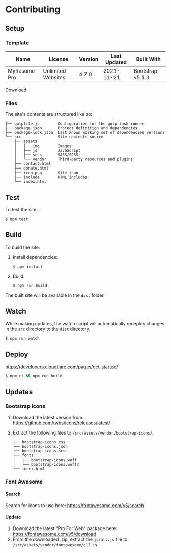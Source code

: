 # Contributing

## Setup

### Template

| Name         | License            | Version | Last Updated | Built With       |
| ------------ | ------------------ | ------- | ------------ | ---------------- |
| MyResume Pro | Unlimited Websites | 4.7.0   | 2021-11-21   | Bootstrap v5.1.3 |

[Download](https://bootstrapmade.com/members/)

### Files

The site's contents are structured like so:

```
├── gulpfile.js        Configuration for the gulp task runner
├── package.json       Project definition and dependencies
├── package-lock.json  Last known working set of dependencies versions
└── src                Site contents source
    ├── assets
    │   ├── img        Images
    │   ├── js         JavaScript
    │   ├── scss       SASS/SCSS
    │   └── vendor     Third-party resources and plugins
    ├── contact.html
    ├── donate.html
    ├── icon.png       Site icon
    ├── include        HTML includes
    └── index.html
```

## Test

To test the site:

```bash
$ npm test
```

## Build

To build the site:

1. Install dependencies:

   ```bash
   $ npm install
   ```

1. Build:

   ```bash
   $ npm run build
   ```

The built site will be available in the `dist` folder.

## Watch

While making updates, the watch script will automatically redeploy changes in the `src` directory to the `dist` directory.

```bash
$ npm run watch
```

## Deploy

https://developers.cloudflare.com/pages/get-started/

```bash
$ npm ci && npm run build
```

## Updates

### Bootstrap Icons

1. Download the latest version from: https://github.com/twbs/icons/releases/latest/
1. Extract the following files to `/src/assets/vendor/bootstrap-icons/`:

   ```
   ├── bootstrap-icons.css
   ├── bootstrap-icons.json
   ├── bootstrap-icons.scss
   ├── fonts
   │   ├── bootstrap-icons.woff
   │   └── bootstrap-icons.woff2
   └── index.html
   ```

### Font Awesome

#### Search

Search for icons to use here: https://fontawesome.com/v5/search

#### Update

1. Download the latest "Pro For Web" package here: https://fontawesome.com/v5/download
1. From the downloaded .zip, extract the `js/all.js` file to `/src/assets/vendor/fontawesome/all.js`
